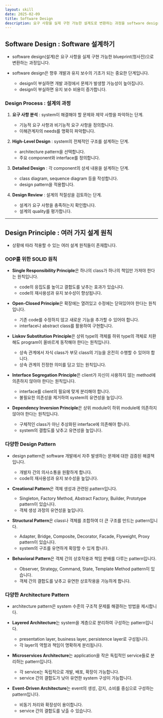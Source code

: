 ```yaml
---
layout: skill
date: 2025-02-09
title: Software Design
description: 요구 사항을 실제 구현 가능한 설계도로 변환하는 과정을 software design이라고 합니다.
---
```



## Software Design : Software 설계하기

- software design(설계)은 요구 사항을 실제 구현 가능한 blueprint(청사진)으로 변환하는 과정입니다.

- software design은 향후 개발과 유지 보수의 기초가 되는 중요한 단계입니다.
    - design이 부실하면 개발 과정에서 문제가 발생할 가능성이 높아집니다.
    - design이 부실하면 유지 보수 비용이 증가합니다.


### Design Process : 설계의 과정

1. **요구 사항 분석** : system이 해결해야 할 문제와 제약 사항을 파악하는 단계.
    - 기능적 요구 사항과 비기능적 요구 사항을 정의합니다.
    - 이해관계자의 needs를 명확히 파악합니다.

2. **High-Level Design** : system의 전체적인 구조를 설계하는 단계.
    - architecture pattern을 선택합니다.
    - 주요 component와 interface를 정의합니다.

3. **Detailed Design** : 각 component의 상세 내용을 설계하는 단계.
    - class diagram, sequence diagram 등을 작성합니다.
    - design pattern을 적용합니다.

4. **Design Review** : 설계의 적절성을 검토하는 단계.
    - 설계가 요구 사항을 충족하는지 확인합니다.
    - 설계의 quality를 평가합니다.


---


## Design Principle : 여러 가지 설계 원칙

- 상황에 따라 적용할 수 있는 여러 설계 원칙들이 존재합니다.


### OOP를 위한 SOLID 원칙

- **Single Responsibility Principle**은 하나의 class가 하나의 책임만 가져야 한다는 원칙입니다.
    - code의 응집도를 높이고 결합도를 낮추는 효과가 있습니다.
    - code의 재사용성과 유지 보수성이 향상됩니다.

- **Open-Closed Principle**은 확장에는 열려있고 수정에는 닫혀있어야 한다는 원칙입니다.
    - 기존 code를 수정하지 않고 새로운 기능을 추가할 수 있어야 합니다.
    - interface나 abstract class를 활용하여 구현합니다.

- **Liskov Substitution Principle**은 상위 type의 객체를 하위 type의 객체로 치환해도 program이 올바르게 동작해야 한다는 원칙입니다.
    - 상속 관계에서 자식 class가 부모 class의 기능을 온전히 수행할 수 있어야 합니다.
    - 상속 관계의 진정한 의미를 담고 있는 원칙입니다.

- **Interface Segregation Principle**은 client가 자신이 사용하지 않는 method에 의존하지 않아야 한다는 원칙입니다.
    - interface를 client의 필요에 맞게 분리해야 합니다.
    - 불필요한 의존성을 제거하여 system의 유연성을 높입니다.

- **Dependency Inversion Principle**은 상위 module이 하위 module에 의존하지 않아야 한다는 원칙입니다.
    - 구체적인 class가 아닌 추상화된 interface에 의존해야 합니다.
    - system의 결합도를 낮추고 유연성을 높입니다.


### 다양한 Design Pattern

- design pattern은 software 개발에서 자주 발생하는 문제에 대한 검증된 해결책입니다.
    - 개발자 간의 의사소통을 원활하게 합니다.
    - code의 재사용성과 유지 보수성을 높입니다.

- **Creational Pattern**은 객체 생성과 관련된 pattern입니다.
    - Singleton, Factory Method, Abstract Factory, Builder, Prototype pattern이 있습니다.
    - 객체 생성 과정의 유연성을 높입니다.

- **Structural Pattern**은 class나 객체를 조합하여 더 큰 구조를 만드는 pattern입니다.
    - Adapter, Bridge, Composite, Decorator, Facade, Flyweight, Proxy pattern이 있습니다.
    - system의 구조를 유연하게 확장할 수 있게 합니다.

- **Behavioral Pattern**은 객체 간의 상호작용과 책임 분배를 다루는 pattern입니다.
    - Observer, Strategy, Command, State, Template Method pattern이 있습니다.
    - 객체 간의 결합도를 낮추고 유연한 상호작용을 가능하게 합니다.


### 다양한 Architecture Pattern

- architecture pattern은 system 수준의 구조적 문제를 해결하는 방법을 제시합니다.

- **Layered Architecture**는 system을 계층으로 분리하여 구성하는 pattern입니다.
    - presentation layer, business layer, persistence layer로 구성됩니다.
    - 각 layer의 역할과 책임이 명확하게 분리됩니다.

- **Microservices Architecture**는 application을 작은 독립적인 service들로 분리하는 pattern입니다.
    - 각 service는 독립적으로 개발, 배포, 확장이 가능합니다.
    - service 간의 결합도가 낮아 유연한 system 구성이 가능합니다.

- **Event-Driven Architecture**는 event의 생성, 감지, 소비를 중심으로 구성하는 pattern입니다.
    - 비동기 처리와 확장성이 용이합니다.
    - service 간의 결합도를 낮출 수 있습니다.
